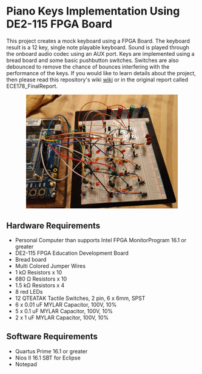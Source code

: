 
# Piano Keys Implementation Using DE2-115 FPGA Board
This project creates a mock keyboard using a FPGA Board. The keyboard result is a 12 key, single note playable keyboard. Sound is played through the onboard audio codec using an AUX port. Keys are implemented using a bread board and some basic pushbutton switches. Switches are also debounced to remove the chance of bounces interfering with the performance of the keys. If you would like to learn details about the project, then please read this repository's wiki <a href="https://github.com/TheJacobSales/piano-keys-DE2-115-FPGA/wiki">wiki</a> or in the original report called ECE178_FinalReport.
<p align="center">
  <img src="https://github.com/TheJacobSales/piano-keys-DE2-115-FPGA/blob/main/images/image23.jpg?raw=true" width="400px">
</p>
<h2>Hardware Requirements</h2>
<ul>
  <li>Personal Computer than supports Intel FPGA MonitorProgram 16.1 or greater</li>
  <li>DE2-115 FPGA Education Development Board</li>
  <li>Bread board</li>
  <li>Multi Colored Jumper Wires</li>
  <li>1 kΩ Resistors x 10</li>
  <li>680 Ω Resistors x 10</li>
  <li>1.5 kΩ Resistors x 4</li>
  <li>8 red LEDs</li>
  <li>12 QTEATAK Tactile Switches, 2 pin, 6 x 6mm, SPST</li>
  <li>6 x 0.01 uF MYLAR Capacitor, 100V, 10%</li>
  <li>5 x 0.1 uF MYLAR Capacitor, 100V, 10%</li>
  <li>2 x 1 uF MYLAR Capacitor, 100V, 10%</li>
</ul>
<h2>Software Requirements</h2>
<ul>
  <li>Quartus Prime 16.1 or greater</li>
  <li>Nios II 16.1 SBT for Eclipse</li>
  <li>Notepad</li>
</ul>
